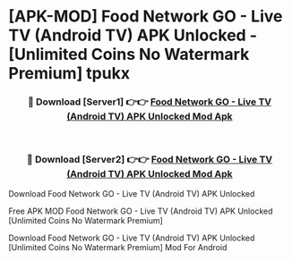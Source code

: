 # [APK-MOD] Food Network GO - Live TV (Android TV) APK Unlocked - [Unlimited Coins No Watermark Premium] tpukx



<div align="center">
<h3>🔴 Download [Server1] 👉👉 <a href="https://momento.my/?title=Food_Network_GO_-_Live_TV_(Android_TV)_APK_Unlocked">Food Network GO - Live TV (Android TV) APK Unlocked Mod Apk</a></h3><br>

<h3>🔴 Download [Server2] 👉👉 <a href="https://momento.my/?title=Food_Network_GO_-_Live_TV_(Android_TV)_APK_Unlocked">Food Network GO - Live TV (Android TV) APK Unlocked Mod Apk</a></h3>
</div>



Download Food Network GO - Live TV (Android TV) APK Unlocked 

Free APK MOD Food Network GO - Live TV (Android TV) APK Unlocked [Unlimited Coins No Watermark Premium]

Download Food Network GO - Live TV (Android TV) APK Unlocked [Unlimited Coins No Watermark Premium] Mod For Android
